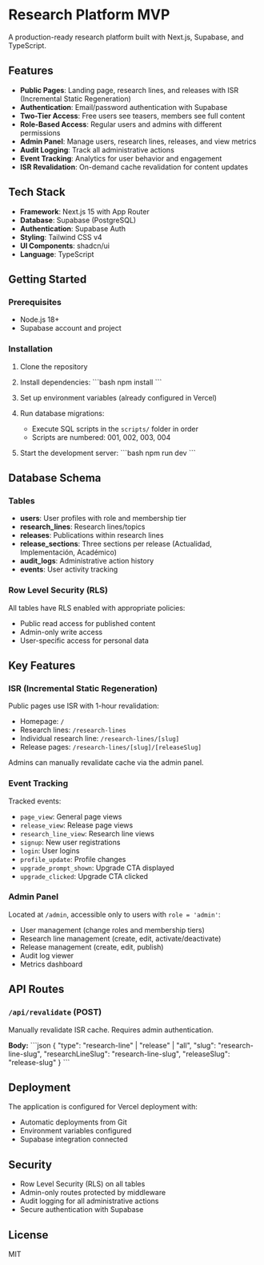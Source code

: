 # Research Platform MVP

A production-ready research platform built with Next.js, Supabase, and TypeScript.

## Features

- **Public Pages**: Landing page, research lines, and releases with ISR (Incremental Static Regeneration)
- **Authentication**: Email/password authentication with Supabase
- **Two-Tier Access**: Free users see teasers, members see full content
- **Role-Based Access**: Regular users and admins with different permissions
- **Admin Panel**: Manage users, research lines, releases, and view metrics
- **Audit Logging**: Track all administrative actions
- **Event Tracking**: Analytics for user behavior and engagement
- **ISR Revalidation**: On-demand cache revalidation for content updates

## Tech Stack

- **Framework**: Next.js 15 with App Router
- **Database**: Supabase (PostgreSQL)
- **Authentication**: Supabase Auth
- **Styling**: Tailwind CSS v4
- **UI Components**: shadcn/ui
- **Language**: TypeScript

## Getting Started

### Prerequisites

- Node.js 18+
- Supabase account and project

### Installation

1. Clone the repository
2. Install dependencies:
   \`\`\`bash
   npm install
   \`\`\`

3. Set up environment variables (already configured in Vercel)

4. Run database migrations:
   - Execute SQL scripts in the `scripts/` folder in order
   - Scripts are numbered: 001, 002, 003, 004

5. Start the development server:
   \`\`\`bash
   npm run dev
   \`\`\`

## Database Schema

### Tables

- **users**: User profiles with role and membership tier
- **research_lines**: Research lines/topics
- **releases**: Publications within research lines
- **release_sections**: Three sections per release (Actualidad, Implementación, Académico)
- **audit_logs**: Administrative action history
- **events**: User activity tracking

### Row Level Security (RLS)

All tables have RLS enabled with appropriate policies:
- Public read access for published content
- Admin-only write access
- User-specific access for personal data

## Key Features

### ISR (Incremental Static Regeneration)

Public pages use ISR with 1-hour revalidation:
- Homepage: `/`
- Research lines: `/research-lines`
- Individual research line: `/research-lines/[slug]`
- Release pages: `/research-lines/[slug]/[releaseSlug]`

Admins can manually revalidate cache via the admin panel.

### Event Tracking

Tracked events:
- `page_view`: General page views
- `release_view`: Release page views
- `research_line_view`: Research line views
- `signup`: New user registrations
- `login`: User logins
- `profile_update`: Profile changes
- `upgrade_prompt_shown`: Upgrade CTA displayed
- `upgrade_clicked`: Upgrade CTA clicked

### Admin Panel

Located at `/admin`, accessible only to users with `role = 'admin'`:
- User management (change roles and membership tiers)
- Research line management (create, edit, activate/deactivate)
- Release management (create, edit, publish)
- Audit log viewer
- Metrics dashboard

## API Routes

### `/api/revalidate` (POST)

Manually revalidate ISR cache. Requires admin authentication.

**Body:**
\`\`\`json
{
  "type": "research-line" | "release" | "all",
  "slug": "research-line-slug",
  "researchLineSlug": "research-line-slug",
  "releaseSlug": "release-slug"
}
\`\`\`

## Deployment

The application is configured for Vercel deployment with:
- Automatic deployments from Git
- Environment variables configured
- Supabase integration connected

## Security

- Row Level Security (RLS) on all tables
- Admin-only routes protected by middleware
- Audit logging for all administrative actions
- Secure authentication with Supabase

## License

MIT
